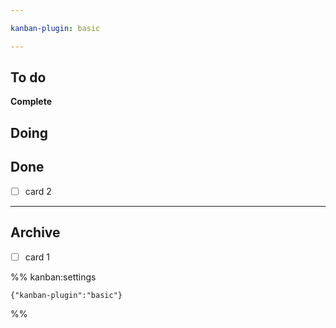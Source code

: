 ```yaml
---

kanban-plugin: basic

---
```


## To do

**Complete**


## Doing



## Done

- [ ] card 2


***

## Archive

- [ ] card 1

%% kanban:settings
```
{"kanban-plugin":"basic"}
```
%%